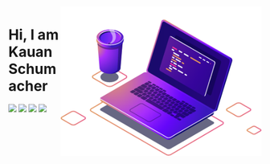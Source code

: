 <img src="https://raw.githubusercontent.com/kauanschumacher/kauanschumacher/main/computer.png" min-width="400px" max-width="400px" width="400px" align="right" alt="Computador">

<p align="left"> 
    <h1>Hi, I am Kauan Schumacher</h1>
</p>

<p align="left">
  <a href="#" alt="Gmail">
  <img src="https://img.shields.io/badge/-Gmail-FF0000?style=flat-square&labelColor=FF0000&logo=gmail&logoColor=white&link=mailto:kauan.sch@gmail.com" /></a>

  <a href="#" alt="Linkedin">
  <img src="https://img.shields.io/badge/-Linkedin-0e76a8?style=flat-square&logo=Linkedin&logoColor=white&link=https%3A%2F%2Fwww.linkedin.com%2Fin%2Fkauan-schumacher%2F" /></a>

  <a href="#" alt="WhatsApp">
  <img src="https://img.shields.io/badge/-WhatsApp-25d366?style=flat-square&labelColor=25d366&logo=whatsapp&logoColor=white&link=https%3A%2F%2Fapi.whatsapp.com%2Fsend%3Fphone%3D5547988507019%26text%3DOi%2520Kauan%21%2520Te%2520encontrei%2520pelo%2520GitHub%21"/></a>

  <a href="#" alt="Instagram">
  <img src="https://img.shields.io/badge/-Instagram-DF0174?style=flat-square&labelColor=DF0174&logo=instagram&logoColor=white&link=https%3A%2F%2Fwww.instagram.com%2Fkauansch%2F"/></a>
</p>  


